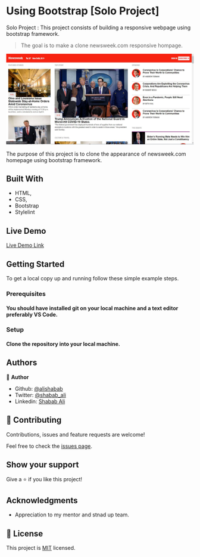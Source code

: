 # Using Bootstrap [Solo Project]
Solo Project : This project consists of building a responsive webpage using bootstrap framework.

> The goal is to make a clone newsweek.com responsive hompage.

![screenshot](screenshot.JPG)

The purpose of this project is to clone the appearance of newsweek.com homepage using bootstrap framework.

## Built With

- HTML,
- CSS,
- Bootstrap
- Stylelint

## Live Demo

[Live Demo Link](https://raw.githack.com/alishabab/newsweek-clone/feature/index.html)

## Getting Started

To get a local copy up and running follow these simple example steps.

### Prerequisites

#### You should have installed git on your local machine and a text editor preferably VS Code.

### Setup

#### Clone the repository into your local machine.

## Authors

👤 **Author**

- Github: [@alishabab](https://github.com/alishabab)
- Twitter: [@shabab_ali](https://twitter.com/shabab_ali)
- Linkedin: [Shabab Ali](https://www.linkedin.com/in/shababali/)


## 🤝 Contributing

Contributions, issues and feature requests are welcome!

Feel free to check the [issues page](issues/).

## Show your support

Give a ⭐️ if you like this project!

## Acknowledgments

- Appreciation to my mentor and stnad up team.

## 📝 License

This project is [MIT](lic.url) licensed.
